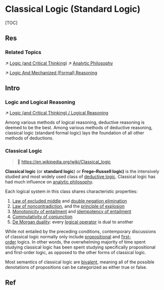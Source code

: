 # Classical Logic (Standard Logic)

[TOC]



## Res
### Related Topics
↗ [Logic (and Critical Thinking)](../../../../../Other%20Networks%20of%20Knowledge/♂%20Philosophy/Philosophy%20by%20Disciplines%20&%20Topics/🎼%20Logic%20(and%20Critical%20Thinking)/Logic%20(and%20Critical%20Thinking).md)
↗ [Analytic Philosophy](../../../../../Other%20Networks%20of%20Knowledge/♂%20Philosophy/Philosophy%20by%20Chronology/Contemporary%20Philosophy/Analytic%20Philosophy/Analytic%20Philosophy.md)

↗ [Logic And Mechanized (Formal) Reasoning](../../Logic%20And%20Mechanized%20(Formal)%20Reasoning.md)



## Intro
### Logic and Logical Reasoning
↗ [Logic (and Critical Thinking) / Logical Reasoning](../../../../../Other%20Networks%20of%20Knowledge/♂%20Philosophy/Philosophy%20by%20Disciplines%20&%20Topics/🎼%20Logic%20(and%20Critical%20Thinking)/Logic%20(and%20Critical%20Thinking).md#Logical%20Reasoning)

Among various methods of logical reasoning, deductive reasoning is deemed to be the best. Among various methods of deductive reasoning, classical logic (standard formal logic) lays the foundation of all other methods of deductions. 


### Classical Logic
> 🔗 https://en.wikipedia.org/wiki/Classical_logic

**Classical logic** (or **standard logic**) or **Frege–Russell logic)** is the intensively studied and most widely used class of [deductive logic](https://en.wikipedia.org/wiki/Deductive_reasoning "Deductive reasoning"). Classical logic has had much influence on [analytic philosophy](https://en.wikipedia.org/wiki/Analytic_philosophy "Analytic philosophy").

Each logical system in this class shares characteristic properties:
1. [Law of excluded middle](https://en.wikipedia.org/wiki/Law_of_excluded_middle "Law of excluded middle") and [double negation elimination](https://en.wikipedia.org/wiki/Double_negation_elimination "Double negation elimination")
2. [Law of noncontradiction](https://en.wikipedia.org/wiki/Law_of_noncontradiction "Law of noncontradiction"), and the [principle of explosion](https://en.wikipedia.org/wiki/Principle_of_explosion "Principle of explosion")
3. [Monotonicity of entailment](https://en.wikipedia.org/wiki/Monotonicity_of_entailment "Monotonicity of entailment") and [idempotency of entailment](https://en.wikipedia.org/wiki/Idempotency_of_entailment "Idempotency of entailment")
4. [Commutativity of conjunction](https://en.wikipedia.org/wiki/Commutativity_of_conjunction "Commutativity of conjunction")
5. [De Morgan duality](https://en.wikipedia.org/wiki/De_Morgan_duality "De Morgan duality"): every [logical operator](https://en.wikipedia.org/wiki/Logical_operator "Logical operator") is dual to another

While not entailed by the preceding conditions, contemporary discussions of classical logic normally only include [propositional](https://en.wikipedia.org/wiki/Propositional_calculus "Propositional calculus") and [first-order](https://en.wikipedia.org/wiki/First-order_logic "First-order logic") logics. In other words, the overwhelming majority of time spent studying classical logic has been spent studying specifically propositional and first-order logic, as opposed to the other forms of classical logic.

Most semantics of classical logic are [bivalent](https://en.wikipedia.org/wiki/Principle_of_bivalence "Principle of bivalence"), meaning all of the possible denotations of propositions can be categorized as either true or false.



## Ref
